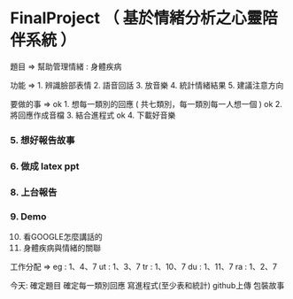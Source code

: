 # FinalProject （ 基於情緒分析之心靈陪伴系統 ）
題目 => 幫助管理情緒 : 身體疾病

功能 => 1. 辨識臉部表情
        2. 語音回話
        3. 放音樂
        4. 統計情緒結果
        5. 建議注意方向
        
要做的事 =>
  ok 1. 想每一類別的回應 ( 共七類別，每一類別每一人想一個 )
  ok 2. 將回應作成音檔
  3. 結合進程式
  ok 4. 下載好音樂
  ### 5. 想好報告故事
  ### 6. 做成 latex ppt
  ### 8. 上台報告
  ### 9. Demo
  10. 看GOOGLE怎麼講話的
  11. 身體疾病與情緒的關聯  
  
工作分配 =>
eg : 1、4、7
ut : 1、3、7
tr : 1、10、7
du : 1、11、7
ra : 1、2、7

今天:
確定題目 
確定每一類別回應
寫進程式(至少表和統計)
github上傳
包裝故事
